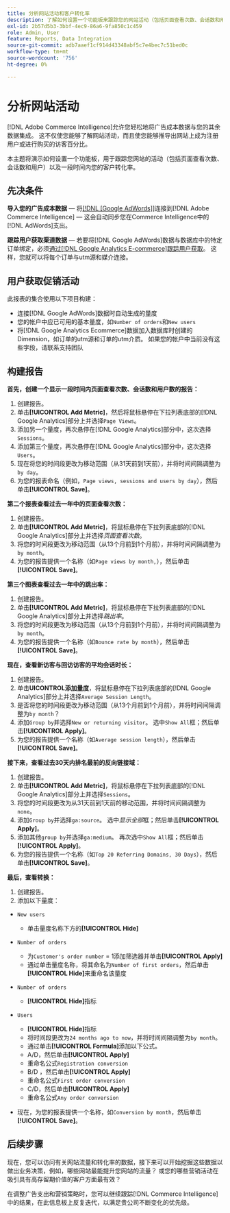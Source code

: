 ```yaml
---
title: 分析网站活动和客户转化率
description: 了解如何设置一个功能板来跟踪您的网站活动（包括页面查看次数、会话数和用户），以及客户在一段时间内的转化率。
exl-id: 2b57d5b3-3bbf-4ec9-86a6-9fa850c1c459
role: Admin, User
feature: Reports, Data Integration
source-git-commit: adb7aaef1cf914d43348abf5c7e4bec7c51bed0c
workflow-type: tm+mt
source-wordcount: '756'
ht-degree: 0%

---
```


# 分析网站活动

[!DNL Adobe Commerce Intelligence]允许您轻松地将广告成本数据与您的其余数据集成。 这不仅使您能够了解网站活动，而且使您能够推导出网站上成为注册用户或进行购买的访客百分比。

本主题将演示如何设置一个功能板，用于跟踪您网站的活动（包括页面查看次数、会话数和用户）以及一段时间内您的客户转化率。

## 先决条件

**导入您的广告成本数据** — 将[[!DNL [Google AdWords]]](../importing-data/integrations/google-adwords.md)连接到[!DNL Adobe Commerce Intelligence] — 这会自动同步您在Commerce Intelligence中的[!DNL AdWords]支出。

**跟踪用户获取渠道数据** — 若要将[!DNL Google AdWords]数据与数据库中的特定订单绑定，必须[通过[!DNL Google Analytics E-commerce]跟踪用户获取](../analysis/google-track-user-acq.md)。 这样，您就可以将每个订单与utm源和媒介连接。

## 用户获取促销活动

此报表的集合使用以下项目构建：

* 连接[!DNL Google AdWords]数据时自动生成的量度
* 您的帐户中应已可用的基本量度，如`Number of orders`和`New users`
* 将[!DNL Google Analytics Ecommerce]数据加入数据库时创建的Dimension，如订单的utm源和订单的utm介质。 如果您的帐户中当前没有这些字段，请联系支持团队

## 构建报告

**首先，创建一个显示一段时间内页面查看次数、会话数和用户数的报告：**

1. 创建报告。
1. 单击&#x200B;**[!UICONTROL Add Metric]**，然后将鼠标悬停在下拉列表底部的[!DNL Google Analytics]部分上并选择`Page Views`。
1. 添加另一个量度，再次悬停在[!DNL Google Analytics]部分中，这次选择`Sessions`。
1. 添加第三个量度，再次悬停在[!DNL Google Analytics]部分中，这次选择`Users`。
1. 现在将您的时间段更改为移动范围（从31天前到1天前），并将时间间隔调整为`by day`。
1. 为您的报表命名（例如，`Page views, sessions and users by day`），然后单击&#x200B;**[!UICONTROL Save]**。

**第二个报表查看过去一年中的页面查看次数：**

1. 创建报告。
1. 单击&#x200B;**[!UICONTROL Add Metric]**，将鼠标悬停在下拉列表底部的[!DNL Google Analytics]部分上并选择&#x200B;_页面查看次数_。
1. 将您的时间段更改为移动范围（从13个月前到1个月前），并将时间间隔调整为`by month`。
1. 为您的报告提供一个名称（如`Page views by month,`），然后单击&#x200B;**[!UICONTROL Save]**。

**第三个图表查看过去一年中的跳出率：**

1. 创建报告。
1. 单击&#x200B;**[!UICONTROL Add Metric]**，将鼠标悬停在下拉列表底部的[!DNL Google Analytics]部分上并选择&#x200B;_跳出率_。
1. 将您的时间段更改为移动范围（从13个月前到1个月前），并将时间间隔调整为`by month`。
1. 为您的报告提供一个名称（如`Bounce rate by month`），然后单击&#x200B;**[!UICONTROL Save]**。

**现在，查看新访客与回访访客的平均会话时长：**

1. 创建报告。
1. 单击&#x200B;**UICONTROL添加量度**，将鼠标悬停在下拉列表底部的[!DNL Google Analytics]部分上并选择`Average Session Length`。
1. 是否将您的时间段更改为移动范围（从13个月前到1个月前），并将时间间隔调整为`by month`？
1. 添加`Group by`并选择`New or returning visitor`。  选中`Show All`框；然后单击&#x200B;**[!UICONTROL Apply]**。
1. 为您的报告提供一个名称（如`Average session length`），然后单击&#x200B;**[!UICONTROL Save]**。

**接下来，查看过去30天内排名最前的反向链接域：**

1. 创建报告。
1. 单击&#x200B;**[!UICONTROL Add Metric]**，将鼠标悬停在下拉列表底部的[!DNL Google Analytics]部分上并选择`Sessions`。
1. 将您的时间段更改为从31天前到1天前的移动范围，并将时间间隔调整为`none`。
1. 添加`Group by`并选择`ga:source`。  选中&#x200B;_显示全部_&#x200B;框；然后单击&#x200B;**[!UICONTROL Apply]**。
1. 添加其他`group by`并选择`ga:medium`。 再次选中`Show All`框；然后单击&#x200B;**[!UICONTROL Apply]**。
1. 为您的报告提供一个名称（如`Top 20 Referring Domains, 30 Days`），然后单击&#x200B;**[!UICONTROL Save]**。

**最后，查看转换：**

1. 创建报告。
1. 添加以下量度：

* `New users`
   * 单击量度名称下方的&#x200B;**[!UICONTROL Hide]**

* `Number of orders`
   * 为`Customer's order number` = 1添加筛选器并单击&#x200B;**[!UICONTROL Apply]**
   * 通过单击量度名称，将其命名为`Number of first orders`，然后单击&#x200B;**[!UICONTROL Hide]**&#x200B;来重命名该量度

* `Number of orders`
   * **[!UICONTROL Hide]**&#x200B;指标

* `Users`
   * **[!UICONTROL Hide]**&#x200B;指标
   * 将时间段更改为`24 months ago to now`，并将时间间隔调整为`by month`。
   * 通过单击&#x200B;**[!UICONTROL Formula]**&#x200B;添加以下公式。
   * A/D，然后单击&#x200B;**[!UICONTROL Apply]**
   * 重命名公式`Registration conversion`
   * B/D ，然后单击&#x200B;**[!UICONTROL Apply]**
   * 重命名公式`First order conversion`
   * C/D，然后单击&#x200B;**[!UICONTROL Apply]**
   * 重命名公式`Any order conversion`

* 现在，为您的报表提供一个名称，如`Conversion by month`，然后单击&#x200B;**[!UICONTROL Save]**。

## 后续步骤

现在，您可以访问有关网站流量和转化率的数据，接下来可以开始挖掘这些数据以做出业务决策，例如，哪些网站最能提升您网站的流量？ 或您的哪些营销活动在吸引具有高存留期价值的客户方面最有效？

在调整广告支出和营销策略时，您可以继续跟踪[!DNL Commerce Intelligence]中的结果，在此信息板上反复迭代，以满足贵公司不断变化的优先级。
